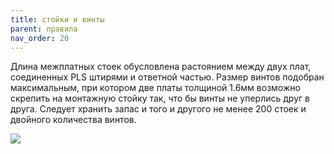 ```yaml
---
title: стойки и винты
parent: правила
nav_order: 20
---
```


Длина межплатных стоек обусловлена растоянием между двух плат, соединенных PLS штирями и ответной частью. Размер винтов подобран максимальным, при котором две платы толщиной 1.6мм возможно скрепить на монтажную стойку так, что бы винты не уперлись друг в друга. Следует хранить запас и того и другого не менее 200 стоек и двойного количества винтов.

![](../img/metiz.png)

